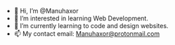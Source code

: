- 👋 Hi, I’m @Manuhaxor
- 👀 I’m interested in learning Web Development.
- 🌱 I’m currently learning to code and design websites.
- 📫 My contact email: Manuhaxor@protonmail.com

<!---
Manuhaxor/Manuhaxor is a ✨ special ✨ repository because its `README.md` (this file) appears on your GitHub profile.
You can click the Preview link to take a look at your changes.
--->
